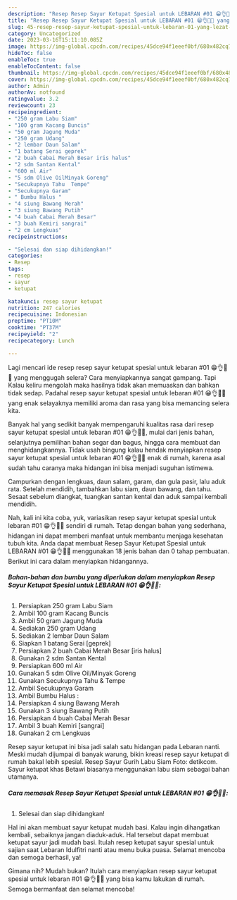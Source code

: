 ```yaml
---
description: "Resep Resep Sayur Ketupat Spesial untuk LEBARAN #01 😁👌🎊🎉 yang Lezat Sekali, Buat Buka Puasa}"
title: "Resep Resep Sayur Ketupat Spesial untuk LEBARAN #01 😁👌🎊🎉 yang Lezat Sekali, Buat Buka Puasa}"
slug: 45-resep-resep-sayur-ketupat-spesial-untuk-lebaran-01-yang-lezat-sekali-buat-buka-puasa
category: Uncategorized
date: 2023-03-16T15:11:10.085Z
image: https://img-global.cpcdn.com/recipes/45dce94f1eeef0bf/680x482cq70/resep-sayur-ketupat-spesial-untuk-lebaran-01-foto-resep-utama.jpg
hideToc: false
enableToc: true
enableTocContent: false
thumbnail: https://img-global.cpcdn.com/recipes/45dce94f1eeef0bf/680x482cq70/resep-sayur-ketupat-spesial-untuk-lebaran-01-foto-resep-utama.jpg
cover: https://img-global.cpcdn.com/recipes/45dce94f1eeef0bf/680x482cq70/resep-sayur-ketupat-spesial-untuk-lebaran-01-foto-resep-utama.jpg
author: Admin
authorAv: notfound
ratingvalue: 3.2
reviewcount: 23
recipeingredient:
- "250 gram Labu Siam"
- "100 gram Kacang Buncis"
- "50 gram Jagung Muda"
- "250 gram Udang"
- "2 lembar Daun Salam"
- "1 batang Serai geprek"
- "2 buah Cabai Merah Besar iris halus"
- "2 sdm Santan Kental"
- "600 ml Air"
- "5 sdm Olive OilMinyak Goreng"
- "Secukupnya Tahu  Tempe"
- "Secukupnya Garam"
- " Bumbu Halus "
- "4 siung Bawang Merah"
- "3 siung Bawang Putih"
- "4 buah Cabai Merah Besar"
- "3 buah Kemiri sangrai"
- "2 cm Lengkuas"
recipeinstructions:

- "Selesai dan siap dihidangkan!"
categories:
- Resep
tags:
- resep
- sayur
- ketupat

katakunci: resep sayur ketupat 
nutrition: 247 calories
recipecuisine: Indonesian
preptime: "PT10M"
cooktime: "PT37M"
recipeyield: "2"
recipecategory: Lunch

---
```



Lagi mencari ide resep resep sayur ketupat spesial untuk lebaran #01 😁👌🎊🎉 yang menggugah selera? Cara menyiapkannya sangat gampang. Tapi Kalau keliru mengolah maka hasilnya tidak akan memuaskan dan bahkan tidak sedap. Padahal resep sayur ketupat spesial untuk lebaran #01 😁👌🎊🎉 yang enak selayaknya memiliki aroma dan rasa yang bisa memancing selera kita.


Banyak hal yang sedikit banyak mempengaruhi kualitas rasa dari resep sayur ketupat spesial untuk lebaran #01 😁👌🎊🎉, mulai dari jenis bahan, selanjutnya pemilihan bahan segar dan bagus, hingga cara membuat dan menghidangkannya. Tidak usah bingung kalau hendak menyiapkan resep sayur ketupat spesial untuk lebaran #01 😁👌🎊🎉 enak di rumah, karena asal sudah tahu caranya maka hidangan ini bisa menjadi suguhan istimewa.

Campurkan dengan lengkuas, daun salam, garam, dan gula pasir, lalu aduk rata. Setelah mendidih, tambahkan labu siam, daun bawang, dan tahu. Sesaat sebelum diangkat, tuangkan santan kental dan aduk sampai kembali mendidih.


Nah, kali ini kita coba, yuk, variasikan resep sayur ketupat spesial untuk lebaran #01 😁👌🎊🎉 sendiri di rumah. Tetap dengan bahan yang sederhana, hidangan ini dapat memberi manfaat untuk membantu menjaga kesehatan tubuh kita. Anda dapat membuat Resep Sayur Ketupat Spesial untuk LEBARAN #01 😁👌🎊🎉 menggunakan 18 jenis bahan dan 0 tahap pembuatan. Berikut ini cara dalam menyiapkan hidangannya.

<!--inarticleads1-->

##### Bahan-bahan dan bumbu yang diperlukan dalam menyiapkan Resep Sayur Ketupat Spesial untuk LEBARAN #01 😁👌🎊🎉:

1. Persiapkan 250 gram Labu Siam
1. Ambil 100 gram Kacang Buncis
1. Ambil 50 gram Jagung Muda
1. Sediakan 250 gram Udang
1. Sediakan 2 lembar Daun Salam
1. Siapkan 1 batang Serai [geprek]
1. Persiapkan 2 buah Cabai Merah Besar [iris halus]
1. Gunakan 2 sdm Santan Kental
1. Persiapkan 600 ml Air
1. Gunakan 5 sdm Olive Oil/Minyak Goreng
1. Gunakan Secukupnya Tahu &amp; Tempe
1. Ambil Secukupnya Garam
1. Ambil  Bumbu Halus :
1. Persiapkan 4 siung Bawang Merah
1. Gunakan 3 siung Bawang Putih
1. Persiapkan 4 buah Cabai Merah Besar
1. Ambil 3 buah Kemiri [sangrai]
1. Gunakan 2 cm Lengkuas


Resep sayur ketupat ini bisa jadi salah satu hidangan pada Lebaran nanti. Meski mudah dijumpai di banyak warung, bikin kreasi resep sayur ketupat di rumah bakal lebih spesial. Resep Sayur Gurih Labu Siam Foto: detikcom. Sayur ketupat khas Betawi biasanya menggunakan labu siam sebagai bahan utamanya. 

<!--inarticleads2-->

##### Cara memasak Resep Sayur Ketupat Spesial untuk LEBARAN #01 😁👌🎊🎉:


1. Selesai dan siap dihidangkan!

Hal ini akan membuat sayur ketupat mudah basi. Kalau ingin dihangatkan kembali, sebaiknya jangan diaduk-aduk. Hal tersebut dapat membuat ketupat sayur jadi mudah basi. Itulah resep ketupat sayur spesial untuk sajian saat Lebaran Idulfitri nanti atau menu buka puasa. Selamat mencoba dan semoga berhasil, ya! 

Gimana nih? Mudah bukan? Itulah cara menyiapkan resep sayur ketupat spesial untuk lebaran #01 😁👌🎊🎉 yang bisa kamu lakukan di rumah. Semoga bermanfaat dan selamat mencoba!
